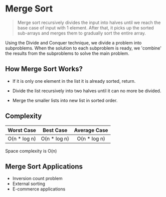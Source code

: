 # Merge Sort

> Merge sort recursively divides the input into halves until we reach the base case of input with 1 element. After that, it picks up the sorted sub-arrays and merges them to gradually sort the entire array.

Using the Divide and Conquer technique, we divide a problem into subproblems. When the solution to each subproblem is ready, we 'combine' the results from the subproblems to solve the main problem.

## How Merge Sort Works?

- If it is only one element in the list it is already sorted, return.

- Divide the list recursively into two halves until it can no more be divided.

- Merge the smaller lists into new list in sorted order.

## Complexity

|  Worst Case   |   Best Case   | Average Case  |
| :-----------: | :-----------: | :-----------: |
| O(n \* log n) | O(n \* log n) | O(n \* log n) |

Space complexity is O(n)

## Merge Sort Applications

- Inversion count problem
- External sorting
- E-commerce applications
